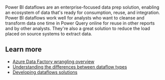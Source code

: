 Power BI dataflows are an enterprise-focused data prep solution, enabling an ecosystem of data that's ready for consumption, reuse, and integration. Power BI dataflows work well for analysts who want to cleanse and transform data one time in Power Query online for reuse in other reports and by other analysts. They're also a great solution to reduce the load placed on source systems to extract data. 

## Learn more

- [Azure Data Factory wrangling overview](/azure/data-factory/wrangling-overview)
- [Understanding the differences between dataflow types](/power-query/dataflows/understanding-differences-between-analytical-standard-dataflows)
- [Developing dataflows solutions](/power-bi/transform-model/dataflows/dataflows-develop-solutions)
